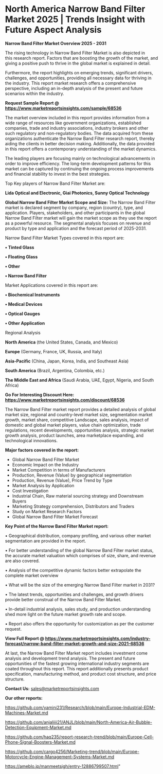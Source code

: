  # North America Narrow Band Filter Market 2025 | Trends Insight with Future Aspect Analysis

<Strong> Narrow Band Filter Market Overview 2025 - 2031</strong>

The rising technology in Narrow Band Filter Market is also depicted in this research report. Factors that are boosting the growth of the market, and giving a positive push to thrive in the global market is explained in detail.

Furthermore, the report highlights on emerging trends, significant drivers, challenges, and opportunities, providing all necessary data for thriving in the industry. This report market research offers a comprehensive perspective, including an in-depth analysis of the present and future scenarios within the industry.

<strong>Request Sample Report @ <a href=https://www.marketreportsinsights.com/sample/68536>https://www.marketreportsinsights.com/sample/68536</a></strong>

The market overview included in this report provides information from a wide range of resources like government organizations, established companies, trade and industry associations, industry brokers and other such regulatory and non-regulatory bodies. The data acquired from these organizations authenticate the Narrow Band Filter research report, thereby aiding the clients in better decision making. Additionally, the data provided in this report offers a contemporary understanding of the market dynamics.

The leading players are focusing mainly on technological advancements in order to improve efficiency. The long-term development patterns for this market can be captured by continuing the ongoing process improvements and financial stability to invest in the best strategies.

Top Key players of Narrow Band Filter Market are:

<strong>Lida Optical and Electronic, Giai Photonics, Sunny Optical Technology</strong>

<strong><b>Global Narrow Band Filter Market Scope and Size:</b></strong>
The Narrow Band Filter market is declared segment by company, region (country), type, and application. Players, stakeholders, and other participants in the global Narrow Band Filter market will gain the market scope as they use the report as a powerful resource. The segmental analysis focuses on revenue and product by type and application and the forecast period of 2025-2031.

Narrow Band Filter Market Types covered in this report are:

<strong>• Tinted Glass

• Floating Glass

• Other

• Narrow Band Filter</strong>

Market Applications covered in this report are:

<strong>• Biochemical Instruments

• Medical Devices

• Optical Gauges

• Other Application</strong> 

Regional Analysis

<strong>North America</strong> (the United States, Canada, and Mexico)

<strong>Europe</strong> (Germany, France, UK, Russia, and Italy)

<strong>Asia-Pacific</strong> (China, Japan, Korea, India, and Southeast Asia)

<strong>South America</strong> (Brazil, Argentina, Colombia, etc.)

<strong>The Middle East and Africa</strong> (Saudi Arabia, UAE, Egypt, Nigeria, and South Africa)

<strong>Go For Interesting Discount Here: <a href=https://www.marketreportsinsights.com/discount/68536>https://www.marketreportsinsights.com/discount/68536</a></strong>

The Narrow Band Filter market report provides a detailed analysis of global market size, regional and country-level market size, segmentation market growth, market share, competitive Landscape, sales analysis, impact of domestic and global market players, value chain optimization, trade regulations, recent developments, opportunities analysis, strategic market growth analysis, product launches, area marketplace expanding, and technological innovations.

<strong><b>Major factors covered in the report:</b></strong>
<ul>
  <li>Global Narrow Band Filter Market </li>
  <li>Economic Impact on the Industry</li>
  <li>Market Competition in terms of Manufacturers</li>
  <li>Production, Revenue (Value) by geographical segmentation</li>
  <li>Production, Revenue (Value), Price Trend by Type</li>
  <li>Market Analysis by Application</li>
  <li>Cost Investigation</li>
  <li>Industrial Chain, Raw material sourcing strategy and Downstream Buyers</li>
  <li>Marketing Strategy comprehension, Distributors and Traders</li>
  <li>Study on Market Research Factors</li>
  <li>Global Narrow Band Filter Market Forecast</li>
</ul>

<strong><b>Key Point of the Narrow Band Filter Market report:</b></strong>

• Geographical distribution, company profiling, and various other market segmentation are provided in the report.

• For better understanding of the global Narrow Band Filter market status, the accurate market valuation which comprises of size, share, and revenue are also covered.

• Analysis of the competitive dynamic factors better extrapolate the complete market overview

• What will be the size of the emerging Narrow Band Filter market in 2031?

• The latest trends, opportunities and challenges, and growth drivers provide better construal of the Narrow Band Filter Market.

• In-detail industrial analysis, sales study, and production understanding shed more light on the future market growth rate and scope.

• Report also offers the opportunity for customization as per the customer request.

<strong><b>View Full Report @ <a href=https://www.marketreportsinsights.com/industry-forecast/narrow-band-filter-market-growth-and-size-2021-68536>https://www.marketreportsinsights.com/industry-forecast/narrow-band-filter-market-growth-and-size-2021-68536</a></b></strong>


At last, the Narrow Band Filter Market report includes investment come analysis and development trend analysis. The present and future opportunities of the fastest growing international industry segments are coated throughout this report. This report additionally presents product specification, manufacturing method, and product cost structure, and price structure.

<strong>Contact Us:</strong>
sales@marketreportsinsights.com

<strong>Our other reports:</strong>

<a href=https://github.com/yamini231/Research/blob/main/Europe-Industrial-EDM-Machines-Market.md>https://github.com/yamini231/Research/blob/main/Europe-Industrial-EDM-Machines-Market.md</a>

<a href=https://github.com/anjaliiii21/ANJL/blob/main/North-America-Air-Bubble-Detection-Equipment-Market.md>https://github.com/anjaliiii21/ANJL/blob/main/North-America-Air-Bubble-Detection-Equipment-Market.md</a>

<a href=https://github.com/haq235/report-research-trend/blob/main/Europe-Cell-Phone-Signal-Boosters-Market.md>https://github.com/haq235/report-research-trend/blob/main/Europe-Cell-Phone-Signal-Boosters-Market.md</a>

<a href=https://github.com/cargo4256/Marketing-trend/blob/main/Europe-Motorcycle-Engine-Management-Systems-Market.md>https://github.com/cargo4256/Marketing-trend/blob/main/Europe-Motorcycle-Engine-Management-Systems-Market.md</a>

<a href=https://ameblo.jp/manmeetsigh/entry-12886799507.html>https://ameblo.jp/manmeetsigh/entry-12886799507.html</a>"
